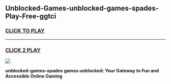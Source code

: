 
## Unblocked-Games-unblocked-games-spades-Play-Free-ggtci
<h3>
<a href="https://premium76.site?title=unblocked-games-spades&ref=24M">CLICK TO PLAY</a></h3>
<hr>

<h3>
<a href="https://premium76.site?title=unblocked-games-spades&ref=24M">CLICK 2 PLAY</a>
  
</h3>

<a href="https://premium76.site?title=unblocked-games-spades&ref=24M"><img src="https://clearcache.store/games.png"></a>


**unblocked-games-spades games unblocked: Your Gateway to Fun and Accessible Online Gaming**

